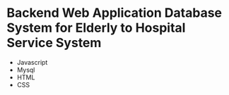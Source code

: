 # Backend Web Application Database System for Elderly to Hospital Service System
* Javascript
* Mysql
* HTML
* CSS
